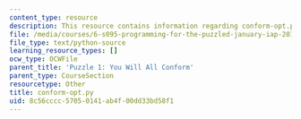```yaml
---
content_type: resource
description: This resource contains information regarding conform-opt.py.
file: /media/courses/6-s095-programming-for-the-puzzled-january-iap-2018/8c56cccc57050141ab4f00dd33bd58f1_conform-opt.py
file_type: text/python-source
learning_resource_types: []
ocw_type: OCWFile
parent_title: 'Puzzle 1: You Will All Conform'
parent_type: CourseSection
resourcetype: Other
title: conform-opt.py
uid: 8c56cccc-5705-0141-ab4f-00dd33bd58f1
---
```

